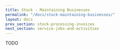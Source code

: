 ```yaml
---
title: Stock - Maintaining Businesses
permalink: "/docs/stock-maintaining-businesses/"
layout: docs
prev_section: stock-processing-invoices
next_section: service-jobs-and-activities
---
```


TODO
